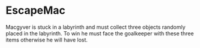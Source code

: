 # EscapeMac
Macgyver is stuck in a labyrinth and must collect three objects randomly placed in the labyrinth. To win he must face the goalkeeper with these three items otherwise he will have lost.

